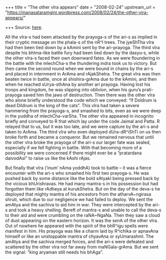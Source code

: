 +++
title = "The other vIra appears"
date = "2008-02-24"
upstream_url = "https://manasataramgini.wordpress.com/2008/02/24/the-other-vira-appears/"

+++
Source: [here](https://manasataramgini.wordpress.com/2008/02/24/the-other-vira-appears/).

All the vIra-s had been attacked by the prayoga-s of the ari-s as implied in their cryptic message on the phala-s of the nR^I trees. The jyeShTha vIra had then been tied down by a kAmini sent by the ari-prayoga. The third vIra despite his bhIma-like battle fury had been tied down by the dasyu-s, while the other vIra-s faced their own downward fates. As we were floundering in the battle with the mlechCha-s the thundering indra took us to victory. But then came the second round when we were bound in chains by the ari-s and placed in internment in ArAma and rAjakShetra. The great vIra was then beaten twice in battle, once at shishira-grAma due to the kAmini, and then when he reached sUrya-sthAna by another ari prayoga. Having lost his troops and kingdom, he was slipping into oblivion, when his guru’s prati-prayoga saved him the jaws of destruction. Then there was the other vIra who alone briefly understood the code which we conveyed: “If Doldrum is dead Dildrum is the king of the cats”. This vIra had taken a severe hammering from the prayoga-s, and smashed to bits, even as we were deep in the yuddha of mlechCha-varSha. The other vIra appeared in incognito briefly and conveyed to R that which lay under the code Jaimal and Patta. R relayed that to us, but it was too late, and we were capture by the ari-s and taken to ArAma. The third vIra who even deployed dUra-dR^iShTi on us then broke forth and became a conqueror. But we remained nervous that until the other vIra broke the prayoga of the ari-s our larger fate was sealed, especially if we fell fighting in battle. With that becoming more of a possibility we were concerned if there might ever be a “pratardana daivodAsi” to raise us like the kAshi rAjas.

But finally that vIra (‘inum’ nAma yoddhA) took to battle – it was a fierce encounter with the ari-s who smashed his first two prayoga-s. He was pushed back by some distance like the bold sAtyakI being pressed back by the vicious bhUrishravas. He had many mantra-s in his possession but had forgotten them like rAdheya at kurukShetra. But on the day of the deva-s he deployed that mighty mantra of his ancestors from the atharvA\~ngirasa shruti, which due to our negligence we had failed to deploy. We sent the amAtya and the sachiva to aid him in war. They were intercepted by the ari-s and took a heavy shelling. Bereft of mantra-s and unable to call the deva-s to their aid and were crumbling on the raNA\~NgaNa. Then they saw a cloud of dust appearing on the eastern horizon. It was the senA of the other vIra. Out of nowhere he appeared with the spirit of the bhR^igu spells were manifest in him. His prayoga was like a charm laid by R^ichIka or apnavAna himself or like an unstoppable mantra of chyavAna or syUmarashmI. The amAtya and the sachiva merged forces, and the ari-s were defeated and scattered by the other vIra not far away from maNGala-grAma. But we sent the signal: “king aryaman still needs his bhAga”.

